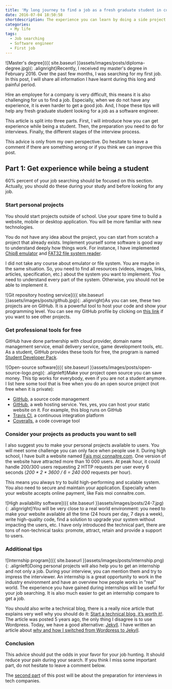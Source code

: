```yaml
---
title: 'My long journey to find a job as a fresh graduate student in computer science (Part 1 of 3)'
date: 2016-07-04 18:50:58
shortdescription: The experience you can learn by doing a side project
categories:
  - My life
tags:
  - Job searching
  - Software engineer
  - First job
---
```

![Master's degree]({{ site.baseurl }}assets/images/posts/diploma-degree.jpg){: .alignright}Recently, I received my master's degree in February 2016. Over the past few months, I was searching for my first job. In this post, I will share all information I have learnt during this long and painful period.

Hire an employee for a company is very difficult, this means it is also challenging for us to find a job. Especially, when we do not have any experience, it is even harder to get a good job. And, I hope these tips will help any fresh graduate student looking for a job as a software engineer.

This article is split into three parts. First, I will introduce how you can get experience while being a student. Then, the preparation you need to do for interviews. Finally, the different stages of the interview process.

This advice is only from my own perspective. Do hesitate to leave a comment if there are something wrong or if you think we can improve this post.

## Part 1: Get experience while being a student

60% percent of your job searching should be focused on this section. Actually, you should do these during your study and before looking for any job.

### Start personal projects

You should start projects outside of school. Use your spare time to build a website, mobile or desktop application. You will be more familiar with new technologies.

You do not have any idea about the project, you can start from scratch a project that already exists. Implement yourself some software is good way to understand deeply how things work. For instance, I have implemented <a href="https://github.com/ixartz/Chip8" target="_blank">Chip8 emulator</a> and <a href="https://github.com/ixartz/Fat-File-System" target="_blank">FAT32 file system reader</a>.

I did not take any course about emulator or file system. You are maybe in the same situation. So, you need to find all resources (videos, images, links, articles, specification, etc.) about the system you want to implement. You need to understand every part of the system. Otherwise, you should not be able to implement it.

![Git repository hosting service]({{ site.baseurl }}assets/images/posts/github.jpg){: .alignright}As you can see, these two projects are on GitHub. It is a powerful tool to host your code and show your programming level. You can see my GitHub profile by clicking on <a href="https://github.com/ixartz" target="_blank">this link</a> if you want to see other projects.

### Get professional tools for free

GitHub have done partnership with cloud provider, domain name management service, email delivery service, game development tools, etc. As a student, GitHub provides these tools for free, the program is named <a href="https://education.github.com/pack" target="_blank">Student Developer Pack</a>.

![Open-source software]({{ site.baseurl }}assets/images/posts/open-source-logo.png){: .alignleft}Make your project open source you can save money. This tip works for everybody, even if you are not a student anymore. I list here some tool that is free when you do an open source project (not free when it is private):

* <a href="https://github.com/" target="_blank">GitHub</a>, a source code management
* <a href="https://github.com/" target="_blank">GitHub</a>, a web hosting service. Yes, yes, you can host your static website on it. For example, this blog runs on GitHub
* <a href="https://travis-ci.org/" target="_blank">Travis CI</a>, a continuous integration platform
* <a href="https://coveralls.io/" target="_blank">Coveralls</a>, a code coverage tool

### Consider your projects as products you want to sell

I also suggest you to make your personal projects available to users. You will meet some challenge you can only face when people use it. During high school, I have built a website named <a href="https://faismoiconnaitre.com" target="_blank">Fais moi connaitre.com</a>. One version of the website have attracted more than 10 000 users. At peak hour, it could handle 200/300 users requesting 2 HTTP requests per user every 6 seconds (*200 * 2 * 3600 / 6 = 240 000* requests per hour).

This means you always try to build high-performing and scalable system. You also need to secure and maintain your application. Especially when your website accepts online payment, like Fais moi connaitre.com.

![High availability software]({{ site.baseurl }}assets/images/posts/24-7.jpg){: .alignright}You will be very close to a real world environment: you need to make your website available all the time (24 hours per day, 7 days a week), write high-quality code, find a solution to upgrade your system without impacting the users, etc. I have only introduced the technical part, there are tons of non-technical tasks: promote, attract, retain and provide a support to users.

### Additional tips

![Internship program]({{ site.baseurl }}assets/images/posts/internship.png){: .alignleft}Doing personal projects will also help you to get an internship and not only a job. During your interview, you can mention them and try to impress the interviewer. An internship is a great opportunity to work in the industry environment and have an overview how people works in "real" world. The experience you have gained during internships will be useful for your job searching. It is also much easier to get an internship compare to get a job.

You should also write a technical blog, there is a really nice article that explains very well why you should do it: <a href="http://blog.vjeux.com/2011/analysis/start-a-technical-blog-its-worth-it.html" target="_blank">Start a technical blog, it’s worth it!</a>. The article was posted 5 years ago, the only thing I disagree is to use Wordpress. Today, we have a good alternative: <a href="https://jekyllrb.com/" target="_blank">Jekyll</a>. I have written an article about <a href="/my-experience-about-moving-from-Wordpress-to-Jekyll/" target="_blank">why and how I switched from Wordpress to Jekyll</a>.

### Conclusion

This advice should put the odds in your favor for your job hunting. It should reduce your pain during your search. If you think I miss some important part, do not hesitate to leave a comment below.

The <a href="{{ site.baseurl }}my-long-journey-to-find-a-job-as-a-fresh-graduate-student-in-computer-science-part-2" target="_blank">second part</a> of this post will be about the preparation for interviews in tech companies.
